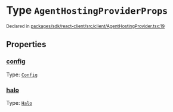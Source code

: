 # Type `AgentHostingProviderProps`
<sub>Declared in [packages/sdk/react-client/src/client/AgentHostingProvider.tsx:19](https://github.com/dxos/dxos/blob/ec4e715a1/packages/sdk/react-client/src/client/AgentHostingProvider.tsx#L19)</sub>




## Properties
### [config](https://github.com/dxos/dxos/blob/ec4e715a1/packages/sdk/react-client/src/client/AgentHostingProvider.tsx#L19)
Type: <code>[Config](/api/@dxos/react-client/classes/Config)</code>




### [halo](https://github.com/dxos/dxos/blob/ec4e715a1/packages/sdk/react-client/src/client/AgentHostingProvider.tsx#L19)
Type: <code>[Halo](/api/@dxos/react-client/interfaces/Halo)</code>





